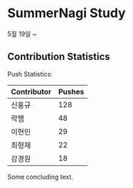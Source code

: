 # SummerNagi Study

5월 19일 ~ 

## Contribution Statistics

Push Statistics:

| Contributor | Pushes |
| ----------- | ------ |
| 신홍규 | 128 |
| 락햄 | 48 |
| 이현민 | 29 |
| 최형재 | 22 |
| 강경원 | 18 |

Some concluding text.
